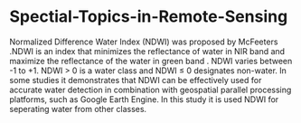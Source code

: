 # Spectial-Topics-in-Remote-Sensing
Normalized Difference Water Index (NDWI) was proposed by McFeeters .NDWI is an index that minimizes the reflectance of water in NIR band and maximize the reflectance of the water in green band . NDWI varies between -1 to +1. NDWI > 0 is a water class and NDWI ≤ 0 designates non-water. In some studies it demonstrates that NDWI can be effectively used for accurate water detection in combination with geospatial parallel processing platforms, such as Google Earth Engine. In this study it is used NDWI for seperating water from other classes.
